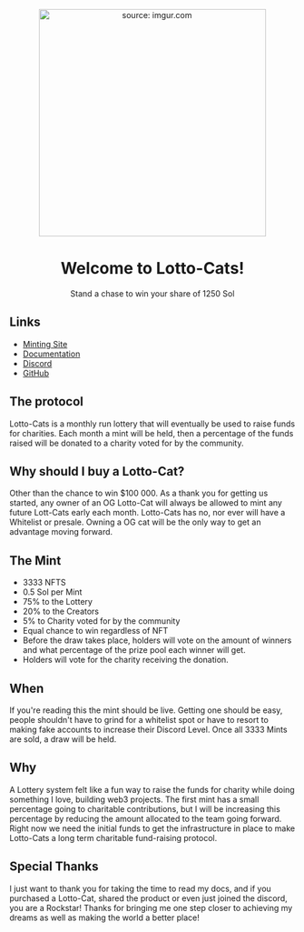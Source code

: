 <p align="center">
  <a href="https://imgur.com/7dACEDP"><img src="https://i.imgur.com/7dACEDP.png" width="400px" title="source: imgur.com" /></a>
  </a>
</p>

<h1 align="center">
  Welcome to Lotto-Cats!
</h1>

<p align="center">
Stand a chase to win your share of 1250 Sol
</p>

<p align="center">


</p>






## Links

- [Minting Site](https://docsifyjs.netlify.com/)
- [Documentation](https://docsify.js.org)
- [Discord](https://github.com/docsifyjs/docsify-cli)
- [GitHub](https://unpkg.com/docsify/)

## The protocol

Lotto-Cats is a monthly run lottery that will eventually be used to raise funds for charities. Each month a mint will be held, then a percentage of the funds raised will be donated to a charity voted for by the community.

## Why should I buy a Lotto-Cat?

Other than the chance to win $100 000. As a thank you for getting us started, any owner of an OG Lotto-Cat will always be allowed to mint any future Lott-Cats early each month. Lotto-Cats has no, nor ever will have a Whitelist or presale. Owning a OG cat  will be the only way to get an advantage moving forward.

## The Mint

- 3333 NFTS
- 0.5 Sol per Mint
- 75% to the Lottery
- 20% to the Creators
- 5% to Charity voted for by the community
- Equal chance to win regardless of NFT
- Before the draw takes place, holders will vote on the amount of winners and what percentage of the prize pool each winner will get.
- Holders will vote for the charity receiving the donation.



## When

If you're reading this the mint should be live. Getting one should be easy, people shouldn't have to grind for a whitelist spot or have to resort to making fake accounts to increase their Discord Level. Once all 3333 Mints are sold, a draw will be held.


## Why

A Lottery system felt like a fun way to raise the funds for charity while doing something I love, building web3 projects. The first mint has a small percentage going to charitable contributions, but I will be increasing this percentage by reducing the amount allocated to the team going forward. Right now we need the initial funds to get the infrastructure in place to make Lotto-Cats a long term charitable fund-raising protocol.


## Special Thanks

I just want to thank you for taking the time to read my docs, and if you purchased a Lotto-Cat, shared the product or even just joined the discord, you are a Rockstar! Thanks for bringing me one step closer to achieving my dreams as well as making the world a better place!
